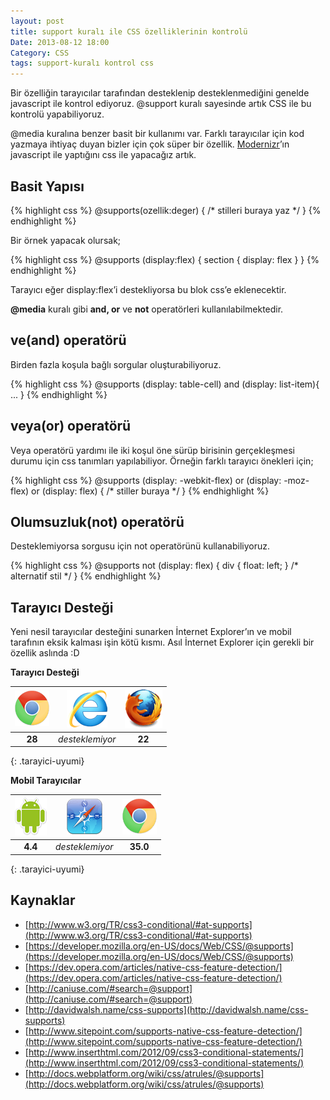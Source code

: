 ```yaml
---
layout: post
title: support kuralı ile CSS özelliklerinin kontrolü
Date: 2013-08-12 18:00
Category: CSS
tags: support-kuralı kontrol css
---
```


Bir özelliğin tarayıcılar tarafından desteklenip desteklenmediğini genelde javascript ile kontrol ediyoruz. @support kuralı sayesinde artık CSS ile bu kontrolü yapabiliyoruz.

@media kuralına benzer basit bir kullanımı var. Farklı tarayıcılar için kod yazmaya ihtiyaç duyan bizler için çok süper bir özellik. [Modernizr](http://modernizr.com/)’ın javascript ile yaptığını css ile yapacağız artık.

## Basit Yapısı

{% highlight css %}
@supports(ozellik:deger) {
    /* stilleri buraya yaz */
}
{% endhighlight %}

Bir örnek yapacak olursak;

{% highlight css %}
@supports (display:flex) {
    section { display: flex }
}
{% endhighlight %}

Tarayıcı eğer display:flex’i destekliyorsa bu blok css’e eklenecektir.

**@media** kuralı gibi **and, or** ve **not** operatörleri kullanılabilmektedir.

## ve(and) operatörü

Birden fazla koşula bağlı sorgular oluşturabiliyoruz.

{% highlight css %}
@supports (display: table-cell) and (display: list-item){
    ...
}
{% endhighlight %}

## veya(or) operatörü

Veya operatörü yardımı ile iki koşul öne sürüp birisinin gerçekleşmesi durumu için css tanımları yapılabiliyor. Örneğin farklı tarayıcı önekleri için;

{% highlight css %}
@supports (display: -webkit-flex) or
           (display: -moz-flex) or
           (display: flex) {
     /* stiller buraya */
}
{% endhighlight %}

## Olumsuzluk(not) operatörü

Desteklemiyorsa sorgusu için not operatörünü kullanabiliyoruz.

{% highlight css %}
@supports not (display: flex) {
    div { float: left; } /* alternatif stil */
}
{% endhighlight %}

## Tarayıcı Desteği

Yeni nesil tarayıcılar desteğini sunarken İnternet Explorer’ın ve mobil tarafının eksik kalması işin kötü kısmı. Asıl İnternet Explorer için gerekli bir özellik aslında :D


**Tarayıcı Desteği**

|![Chrome][chrome]|![explorer][explorer]|![Firefox][firefox]|
|:-----------------:|:---------------:|:-------------------:|
|**28**|*desteklemiyor*|**22**|
{: .tarayici-uyumi}

**Mobil Tarayıcılar**

|![Android][android] | ![Mobil Safari][msafari] | ![Chrome][chrome] |
|:------------------------:|:----------------------:|:-------------------:|
|**4.4**|*desteklemiyor*|**35.0**|
{: .tarayici-uyumi}

## Kaynaklar

* [http://www.w3.org/TR/css3-conditional/#at-supports](http://www.w3.org/TR/css3-conditional/#at-supports)
* [https://developer.mozilla.org/en-US/docs/Web/CSS/@supports](https://developer.mozilla.org/en-US/docs/Web/CSS/@supports)
* [https://dev.opera.com/articles/native-css-feature-detection/](https://dev.opera.com/articles/native-css-feature-detection/)
* [http://caniuse.com/#search=@support](http://caniuse.com/#search=@support)
* [http://davidwalsh.name/css-supports](http://davidwalsh.name/css-supports)
* [http://www.sitepoint.com/supports-native-css-feature-detection/](http://www.sitepoint.com/supports-native-css-feature-detection/)
* [http://www.inserthtml.com/2012/09/css3-conditional-statements/](http://www.inserthtml.com/2012/09/css3-conditional-statements/)
* [http://docs.webplatform.org/wiki/css/atrules/@supports](http://docs.webplatform.org/wiki/css/atrules/@supports)

[firefox]: /images/ff.png
[chrome]: /images/ch.png
[explorer]: /images/ie.png
[msafari]:/images/sm.png
[android]:/images/an.png
